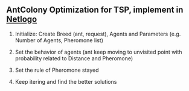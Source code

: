 ## AntColony Optimization for TSP, implement in [Netlogo](https://ccl.northwestern.edu/netlogo/)

 1. Initialize: Create Breed (ant, request), Agents and Parameters (e.g. Number of Agents, Pheromone list)

 2. Set the behavior of agents (ant keep moving to unvisited point with probability related to Distance and Pheromone)

 3. Set the rule of Pheromone stayed

 4. Keep itering and find the better solutions
